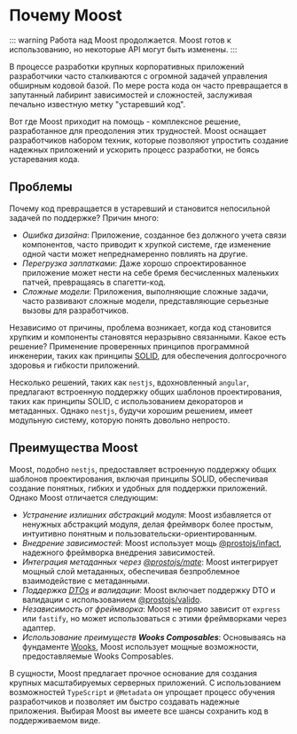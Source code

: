 # Почему Moost

::: warning
Работа над Moost продолжается. Moost готов к использованию, но некоторые API могут быть изменены.
:::

В процессе разработки крупных корпоративных приложений разработчики часто сталкиваются с огромной задачей управления обширным кодовой базой.
По мере роста кода он часто превращается в запутанный лабиринт зависимостей и сложностей, заслуживая печально известную метку "устаревший код".

Вот где Moost приходит на помощь - комплексное решение, разработанное для преодоления этих трудностей.
Moost оснащает разработчиков набором техник, которые позволяют упростить создание надежных приложений и ускорить процесс разработки, не боясь устаревания кода.

## Проблемы

Почему код превращается в устаревший и становится непосильной задачей по поддержке? Причин много:

- _Ошибка дизайна_: Приложение, созданное без должного учета связи компонентов, часто приводит к хрупкой системе, где изменение одной части может непреднамеренно повлиять на другие.
- _Перегрузка заплатками_: Даже хорошо спроектированное приложение может нести на себе бремя бесчисленных маленьких патчей, превращаясь в спагетти-код.
- _Сложные модели_: Приложения, выполняющие сложные задачи, часто развивают сложные модели, представляющие серьезные вызовы для разработчиков.

Независимо от причины, проблема возникает, когда код становится хрупким и компоненты становятся неразрывно связанными.
Какое есть решение? Применение проверенных принципов программной инженерии, таких как принципы [SOLID](https://ru.wikipedia.org/wiki/SOLID), для обеспечения долгосрочного здоровья и гибкости приложений.

Несколько решений, таких как `nestjs`, вдохновленный `angular`, предлагают встроенную поддержку общих шаблонов проектирования, таких как принципы SOLID, с использованием декораторов и метаданных.
Однако `nestjs`, будучи хорошим решением, имеет модульную систему, которую понять довольно непросто.

## Преимущества Moost

Moost, подобно `nestjs`, предоставляет встроенную поддержку общих шаблонов проектирования, включая принципы SOLID, обеспечивая создание понятных, гибких и удобных для поддержки приложений.
Однако Moost отличается следующим:

- _Устранение излишних абстракций модуля_: Moost избавляется от ненужных абстракций модуля, делая фреймворк более простым, интуитивно понятным и пользовательски-ориентированным.
- _Внедрение зависимостей_: Moost использует мощь [@prostojs/infact](https://github.com/prostojs/infact), надежного фреймворка внедрения зависимостей.
- _Интеграция метаданных через [@prostojs/mate](https://github.com/prostojs/mate)_: Moost интегрирует мощный слой метаданных, обеспечивая безпроблемное взаимодействие с метаданными.
- _Поддержка [DTOs](https://ru.wikipedia.org/wiki/Data_transfer_object) и валидации_: Moost включает поддержку DTO и валидации с использованием [@prostojs/valido](https://github.com/prostojs/valido).
- _Независимость от фреймворка_: Moost не прямо зависит от `express` или `fastify`, но может использоваться с этими фреймворками через адаптер.
- _Использование преимуществ **Wooks Composables**_: Основываясь на фундаменте [Wooks](https://wooks.moost.org), Moost использует мощные возможности, предоставляемые Wooks Composables.

В сущности, Moost предлагает прочное основание для создания крупных масштабируемых серверных приложений.
С использованием возможностей `TypeScript` и `@Metadata` он упрощает процесс обучения разработчиков и позволяет им быстро создавать надежные приложения.
Выбирая Moost вы имеете все шансы сохранить код в поддерживаемом виде.